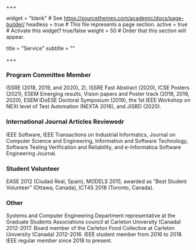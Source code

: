 +++

widget = "blank" # See https://sourcethemes.com/academic/docs/page-builder/ 
headless = true # This file represents a page section. 
active = true # Activate this widget? true/false 
weight = 50 # Order that this section will appear.

title = "Service" 
subtitle = ""

+++

<h3>Program Committee Member</h3>
ISSRE (2018, 2019, and 2020), 2), ISSRE Fast Abstract (2020), ICSE Posters (2021), ESEM
Emerging results, Vision papers and Poster track (2018, 2019, 2020), ESEM IDoESE Doctoral
Symposium (2019), the 1st IEEE Workshop on NEXt level of Test Automation (NEXTA 2018), and
JISBD (2020).

<h3>International Journal Articles Reviewedr</h3>
IEEE Software, IEEE Transactions on Industrial Informatics, Journal on Computer Science and
Engineering, Information and Software Technology, Software Testing Verification and Reliability, and
e-Informatica Software Engineering Journal.

<h3>Student Volunteer</h3>
EASE 2012 (Ciudad Real, Spain), MODELS 2015, awarded as “Best Student Volunteer” (Ottawa,
Canada), ICT4S 2018 (Toronto, Canada).

<h3>Other</h3>
Systems and Computer Engineering Department representative at the Graduate Students
Associations council at Carleton University (Canada) 2012-2017.
Board member of the Carleton Food Collective at Carleton University (Canada) 2012-2016.
IEEE student member from 2016 to 2018. IEEE regular member since 2018 to present.
